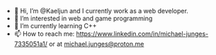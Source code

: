 - 👋 Hi, I’m @Kaeljun and I currently work as a web developer.
- 👀 I’m interested in web and game programming
- 🌱 I’m currently learning C++
- 📫 How to reach me: https://www.linkedin.com/in/michael-junges-7335051a1/ or at michael.junges@proton.me

<!---
Kaeljun/Kaeljun is a ✨ special ✨ repository because its `README.md` (this file) appears on your GitHub profile.
You can click the Preview link to take a look at your changes.
--->
